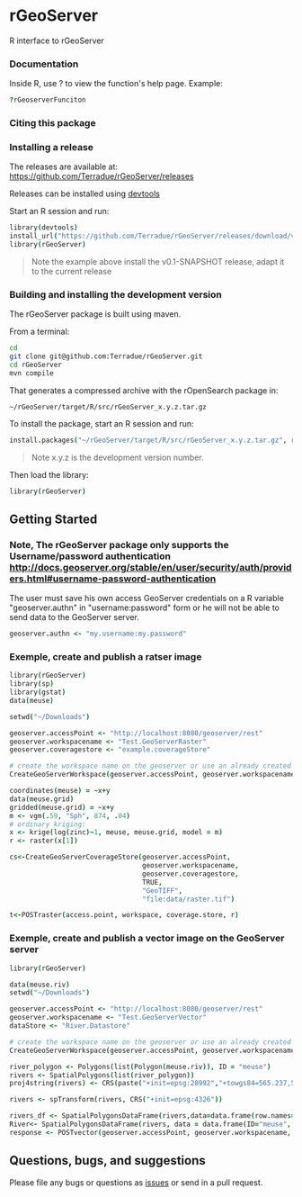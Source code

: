 # rGeoServer

R interface to rGeoServer

<!---[![DOI](https://zenodo.org/badge/3806/Terradue/rOpenSearch.png)](http://dx.doi.org/10.5281/zenodo.10642)-->

### Documentation


Inside R, use ?_<function name>_ to view the function's help page. Example:

```coffee
?rGeoserverFunciton
```

### Citing this package

<!---To cite rOpenSearch use its [DOI](http://dx.doi.org/10.5281/zenodo.10642)-->

### Installing a release

The releases are available at: https://github.com/Terradue/rGeoServer/releases

Releases can be installed using [devtools](http://www.rstudio.com/products/rpackages/devtools/)

Start an R session and run:

```coffee
library(devtools)
install_url("https://github.com/Terradue/rGeoServer/releases/download/v0.1-SNAPSHOT/rGeoServer_0.1.0.tar.gz")
library(rGeoServer)
```

> Note the example above install the v0.1-SNAPSHOT release, adapt it to the current release

### Building and installing the development version

The rGeoServer package is built using maven.

From a terminal: 

```bash
cd
git clone git@github.com:Terradue/rGeoServer.git
cd rGeoServer
mvn compile
```

That generates a compressed archive with the rOpenSearch package in:

```
~/rGeoServer/target/R/src/rGeoServer_x.y.z.tar.gz
```
To install the package, start an R session and run:

```coffee
install.packages("~/rGeoServer/target/R/src/rGeoServer_x.y.z.tar.gz", repos=NULL, type="source")
```

> Note x.y.z is the development version number.

Then load the library:

```coffee
library(rGeoServer)
```

## Getting Started 

### Note, The rGeoServer package only supports the Username/password authentication http://docs.geoserver.org/stable/en/user/security/auth/providers.html#username-password-authentication
The user must save his own access GeoServer credentials on a R variable "geoserver.authn" in "username:password"  form or he will not be able to send data to the GeoServer server.

```coffee
geoserver.authn <- "my.username:my.password"
```

### Exemple, create and publish a ratser image 

```coffee
library(rGeoServer)
library(sp)
library(gstat)
data(meuse)

setwd("~/Downloads")

geoserver.accessPoint <- "http://localhost:8080/geoserver/rest"
geoserver.workspacename <- "Test.GeoServerRaster"
geoserver.coveragestore <- "example.coverageStore"

# create the workspace name on the geoserver or use an already created workspace
CreateGeoServerWorkspace(geoserver.accessPoint, geoserver.workspacename)

coordinates(meuse) = ~x+y
data(meuse.grid)
gridded(meuse.grid) = ~x+y
m <- vgm(.59, "Sph", 874, .04)
# ordinary kriging:
x <- krige(log(zinc)~1, meuse, meuse.grid, model = m)
r <- raster(x[1])

cs<-CreateGeoServerCoverageStore(geoserver.accessPoint,
		                         geoserver.workspacename,
		                         geoserver.coveragestore,
		                         TRUE,
		                         "GeoTIFF",
		                         "file:data/raster.tif")

t<-POSTraster(access.point, workspace, coverage.store, r)

```

### Exemple, create and publish a vector image on the GeoServer server
```coffee
library(rGeoServer)

data(meuse.riv)
setwd("~/Downloads")

geoserver.accessPoint <- "http://localhost:8080/geoserver/rest"
geoserver.workspacename <- "Test.GeoServerVector"
dataStore <- "River.Datastore"

# create the workspace name on the geoserver or use an already created workspace
CreateGeoServerWorkspace(geoserver.accessPoint, geoserver.workspacename)

river_polygon <- Polygons(list(Polygon(meuse.riv)), ID = "meuse")
rivers <- SpatialPolygons(list(river_polygon))
proj4string(rivers) <- CRS(paste("+init=epsg:28992","+towgs84=565.237,50.0087,465.658,-0.406857,0.350733,-1.87035,4.0812"))

rivers <- spTransform(rivers, CRS("+init=epsg:4326"))

rivers_df <- SpatialPolygonsDataFrame(rivers,data=data.frame(row.names=row.names(rivers)))
River<- SpatialPolygonsDataFrame(rivers, data = data.frame(ID="meuse", row.names="meuse",stringsAsFactors=FALSE))
response <- POSTvector(geoserver.accessPoint, geoserver.workspacename, dataStore, River)
```

## Questions, bugs, and suggestions

Please file any bugs or questions as [issues](https://github.com/Terradue/rGeoServer/issues/new) or send in a pull request.


